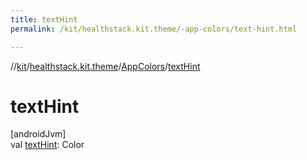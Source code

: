 ```yaml
---
title: textHint
permalink: /kit/healthstack.kit.theme/-app-colors/text-hint.html

---
```

//[kit](../../../index.html)/[healthstack.kit.theme](../index.html)/[AppColors](index.html)/[textHint](text-hint.html)



# textHint



[androidJvm]\
val [textHint](text-hint.html): Color




